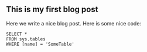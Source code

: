 ## This is my first blog post

Here we write a nice blog post. Here is some nice code:

 ```tsql
 SELECT *
 FROM sys.tables
 WHERE [name] = 'SomeTable'
 ```
